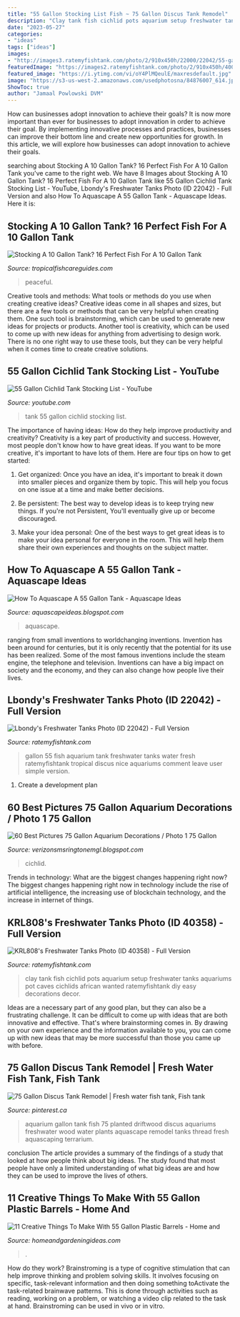 ```yaml
---
title: "55 Gallon Stocking List Fish ~ 75 Gallon Discus Tank Remodel"
description: "Clay tank fish cichlid pots aquarium setup freshwater tanks aquariums pot caves cichlids african wanted ratemyfishtank diy easy decorations decor"
date: "2023-05-27"
categories:
- "ideas"
tags: ["ideas"]
images:
- "http://images3.ratemyfishtank.com/photo/2/910x450h/22000/22042/55-gallon--CrYhpm.jpg"
featuredImage: "https://images2.ratemyfishtank.com/photo/2/910x450h/40000/40358/My-first-cichlid-tank-I-wanted-to-do-a-easy-setup-banJvXr.jpg"
featured_image: "https://i.ytimg.com/vi/oY4PlMQeulE/maxresdefault.jpg"
image: "https://s3-us-west-2.amazonaws.com/usedphotosna/84876007_614.jpg"
ShowToc: true
author: "Jamaal Powlowski DVM"
---
```



How can businesses adopt innovation to achieve their goals?
It is now more important than ever for businesses to adopt innovation in order to achieve their goal. By implementing innovative processes and practices, businesses can improve their bottom line and create new opportunities for growth. In this article, we will explore how businesses can adopt innovation to achieve their goals.

	

		
searching about Stocking A 10 Gallon Tank? 16 Perfect Fish For A 10 Gallon Tank you've came to the right web. We have 8 Images about Stocking A 10 Gallon Tank? 16 Perfect Fish For A 10 Gallon Tank like 55 Gallon Cichlid Tank Stocking List - YouTube, Lbondy&#039;s Freshwater Tanks Photo (ID 22042) - Full Version and also How To Aquascape A 55 Gallon Tank - Aquascape Ideas. Here it is:
		
    
## Stocking A 10 Gallon Tank? 16 Perfect Fish For A 10 Gallon Tank

<img loading=lazy src="https://www.tropicalfishcareguides.com/wp-content/uploads/2019/01/Stocking-a-ten-gallon-tank-Ideas.jpg?x47791" onerror="this.onerror=null;this.src='https://tse1.mm.bing.net/th?id=OIP.iDVyyhvwublqmEwrcsgTrwHaEI&amp;pid=15.1';" alt="Stocking A 10 Gallon Tank? 16 Perfect Fish For A 10 Gallon Tank">

_Source: tropicalfishcareguides.com_

>peaceful. 

	

Creative tools and methods: What tools or methods do you use when creating creative ideas?
Creative ideas come in all shapes and sizes, but there are a few tools or methods that can be very helpful when creating them. One such tool is brainstorming, which can be used to generate new ideas for projects or products. Another tool is creativity, which can be used to come up with new ideas for anything from advertising to design work. There is no one right way to use these tools, but they can be very helpful when it comes time to create creative solutions.

    
## 55 Gallon Cichlid Tank Stocking List - YouTube

<img loading=lazy src="https://i.ytimg.com/vi/oY4PlMQeulE/maxresdefault.jpg" onerror="this.onerror=null;this.src='https://tse2.mm.bing.net/th?id=OIP.vRN0Kgvsuh-7c8G7TAuYHwHaEK&amp;pid=15.1';" alt="55 Gallon Cichlid Tank Stocking List - YouTube">

_Source: youtube.com_

>tank 55 gallon cichlid stocking list. 

	

The importance of having ideas: How do they help improve productivity and creativity?
Creativity is a key part of productivity and success. However, most people don't know how to have great ideas. If you want to be more creative, it's important to have lots of them. Here are four tips on how to get started:
1. Get organized: Once you have an idea, it's important to break it down into smaller pieces and organize them by topic. This will help you focus on one issue at a time and make better decisions.

2. Be persistent: The best way to develop ideas is to keep trying new things. If you're not Persistent, You'll eventually give up or become discouraged.

3. Make your idea personal: One of the best ways to get great ideas is to make your idea personal for everyone in the room. This will help them share their own experiences and thoughts on the subject matter.

    
## How To Aquascape A 55 Gallon Tank - Aquascape Ideas

<img loading=lazy src="https://barrreport.com/attachments/20181121_154858-jpg.14356/" onerror="this.onerror=null;this.src='https://tse3.mm.bing.net/th?id=OIP.lLvZ1ecfZn42xVlRYWFx2wHaFj&amp;pid=15.1';" alt="How To Aquascape A 55 Gallon Tank - Aquascape Ideas">

_Source: aquascapeideas.blogspot.com_

>aquascape. 

	

ranging from small inventions to worldchanging inventions.
Invention has been around for centuries, but it is only recently that the potential for its use has been realized. Some of the most famous inventions include the steam engine, the telephone and television. Inventions can have a big impact on society and the economy, and they can also change how people live their lives.

    
## Lbondy&#039;s Freshwater Tanks Photo (ID 22042) - Full Version

<img loading=lazy src="http://images3.ratemyfishtank.com/photo/2/910x450h/22000/22042/55-gallon--CrYhpm.jpg" onerror="this.onerror=null;this.src='https://tse3.mm.bing.net/th?id=OIP.qE6XZzK0XrDZ_0ygY_VA_wHaFj&amp;pid=15.1';" alt="Lbondy&#039;s Freshwater Tanks Photo (ID 22042) - Full Version">

_Source: ratemyfishtank.com_

>gallon 55 fish aquarium tank freshwater tanks water fresh ratemyfishtank tropical discus nice aquariums comment leave user simple version. 

	

1. Create a development plan 

    
## 60 Best Pictures 75 Gallon Aquarium Decorations / Photo 1 75 Gallon

<img loading=lazy src="https://s3-us-west-2.amazonaws.com/usedphotosna/84876007_614.jpg" onerror="this.onerror=null;this.src='https://tse3.mm.bing.net/th?id=OIP.ln5GP2zkomPpBE7YUMRvGQHaDm&amp;pid=15.1';" alt="60 Best Pictures 75 Gallon Aquarium Decorations / Photo 1 75 Gallon">

_Source: verizonsmsringtonemgl.blogspot.com_

>cichlid. 

	

Trends in technology: What are the biggest changes happening right now?
The biggest changes happening right now in technology include the rise of artificial intelligence, the increasing use of blockchain technology, and the increase in internet of things.

    
## KRL808&#039;s Freshwater Tanks Photo (ID 40358) - Full Version

<img loading=lazy src="https://images2.ratemyfishtank.com/photo/2/910x450h/40000/40358/My-first-cichlid-tank-I-wanted-to-do-a-easy-setup-banJvXr.jpg" onerror="this.onerror=null;this.src='https://tse4.mm.bing.net/th?id=OIP.HGvLssWl6WlHKb2KaKevmgHaFj&amp;pid=15.1';" alt="KRL808&#039;s Freshwater Tanks Photo (ID 40358) - Full Version">

_Source: ratemyfishtank.com_

>clay tank fish cichlid pots aquarium setup freshwater tanks aquariums pot caves cichlids african wanted ratemyfishtank diy easy decorations decor. 

	

Ideas are a necessary part of any good plan, but they can also be a frustrating challenge. It can be difficult to come up with ideas that are both innovative and effective. That's where brainstorming comes in. By drawing on your own experience and the information available to you, you can come up with new ideas that may be more successful than those you came up with before.

    
## 75 Gallon Discus Tank Remodel | Fresh Water Fish Tank, Fish Tank

<img loading=lazy src="https://i.pinimg.com/originals/72/df/44/72df44a317040c9f7c325c4bd1b0682a.jpg" onerror="this.onerror=null;this.src='https://tse2.mm.bing.net/th?id=OIP.sM_lh_QJRMD1cMSLYzx6QAHaE8&amp;pid=15.1';" alt="75 Gallon Discus Tank Remodel | Fresh water fish tank, Fish tank">

_Source: pinterest.ca_

>aquarium gallon tank fish 75 planted driftwood discus aquariums freshwater wood water plants aquascape remodel tanks thread fresh aquascaping terrarium. 

	

conclusion
The article provides a summary of the findings of a study that looked at how people think about big ideas. The study found that most people have only a limited understanding of what big ideas are and how they can be used to improve the lives of others.

    
## 11 Creative Things To Make With 55 Gallon Plastic Barrels - Home And

<img loading=lazy src="https://www.homeandgardeningideas.com/wp-content/uploads/2016/04/Recycled-55-Gallon-Barrel-Chair-300x225.jpg" onerror="this.onerror=null;this.src='https://tse4.mm.bing.net/th?id=OIP.7GPVaDi72cr1KgcjZg1mRAAAAA&amp;pid=15.1';" alt="11 Creative Things To Make With 55 Gallon Plastic Barrels - Home and">

_Source: homeandgardeningideas.com_

>. 

	

How do they work?
Brainstroming is a type of cognitive stimulation that can help improve thinking and problem solving skills. It involves focusing on specific, task-relevant information and then doing something toActivate the task-related brainwave patterns. This is done through activities such as reading, working on a problem, or watching a video clip related to the task at hand. Brainstroming can be used in vivo or in vitro.

